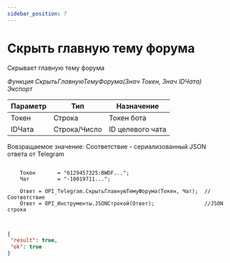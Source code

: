 ```yaml
---
sidebar_position: 7
---
```


# Скрыть главную тему форума
Скрывает главную тему форума


*Функция СкрытьГлавнуюТемуФорума(Знач Токен, Знач IDЧата) Экспорт*

  | Параметр | Тип | Назначение |
  |-|-|-|
  | Токен | Строка | Токен бота |
  | IDЧата | Строка/Число | ID целевого чата |
  
  Вовзращаемое значение: Соответствие - сериализованный JSON ответа от Telegram

```bsl title="Пример кода"
	
    Токен       = "6129457325:BWDF...";
    Чат         = "-10019711...";
  
    Ответ = OPI_Telegram.СкрытьГлавнуюТемуФорума(Токен, Чат);  //Соответствие
    Ответ = OPI_Инструменты.JSONСтрокой(Ответ);                //JSON строка 
	
```

```json title="Результат"

{
 "result": true,
 "ok": true
}

```
